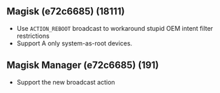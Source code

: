 ## Magisk (e72c6685) (18111)
- Use `ACTION_REBOOT` broadcast to workaround stupid 
OEM intent filter restrictions
- Support A only system-as-root devices.

## Magisk Manager (e72c6685) (191)
- Support the new broadcast action
